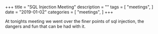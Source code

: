 +++
title = "SQL Injection Meeting"
description = ""
tags = [
    "meetings",
]
date = "2019-01-02"
categories = [
    "meetings",
]
+++

At tonights meeting we went over the finer points of sql injection, the dangers
and fun that can be had with it.

